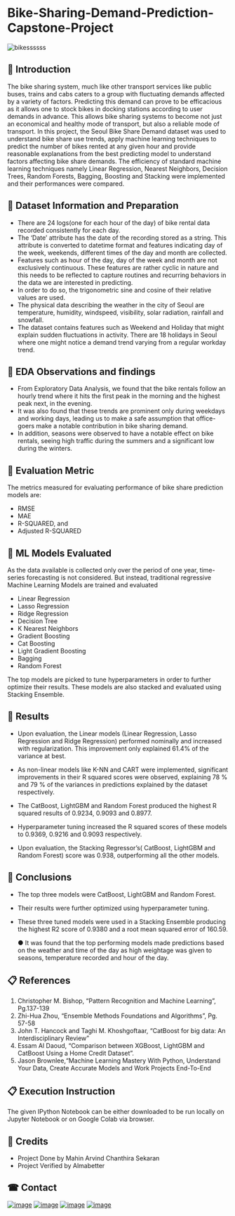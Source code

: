 # Bike-Sharing-Demand-Prediction-Capstone-Project

![bikessssss](https://images.unsplash.com/photo-1584627106335-afbddb9095cb?ixlib=rb-4.0.3&ixid=MnwxMjA3fDB8MHxzZWFyY2h8NXx8YmlrZSUyMHNoYXJlfGVufDB8MHwwfHw%3D&auto=format&fit=crop&w=800&q=60)



## 📖 Introduction

The bike sharing system, much like other transport services like public buses, trains and cabs
caters to a group with fluctuating demands affected by a variety of factors. Predicting this
demand can prove to be efficacious as it allows one to stock bikes in docking stations
according to user demands in advance. This allows bike sharing systems to become not just
an economical and healthy mode of transport, but also a reliable mode of transport.
In this project, the Seoul Bike Share Demand dataset was used to understand bike share use
trends, apply machine learning techniques to predict the number of bikes rented at any given
hour and provide reasonable explanations from the best predicting model to understand
factors affecting bike share demands.
The efficiency of standard machine learning techniques namely Linear Regression, Nearest
Neighbors, Decision Trees, Random Forests, Bagging, Boosting and Stacking were
implemented and their performances were compared.


## 📖 Dataset Information and Preparation

* There are 24 logs(one for each hour of the day) of bike rental data recorded consistently for each day.
* The ‘Date’ attribute has the date of the recording stored as a string. This attribute is converted to
datetime format and features indicating day of the week, weekends, different times of the day and month are collected.
* Features such as hour of the day, day of the week and month are not exclusively continuous. These features are rather cyclic in nature and this
needs to be reflected to capture routines and recurring behaviors in the data we are interested in predicting.
* In order to do so, the trigonometric sine and cosine of their relative values are used.
* The physical data describing the weather in the city of Seoul are temperature, humidity, windspeed, visibility, solar radiation, rainfall and snowfall. 
* The dataset contains features such as Weekend and Holiday that might explain sudden fluctuations in
activity. There are 18 holidays in Seoul where one might notice a demand trend varying from a regular workday trend.


## 📖 EDA Observations and findings

* From Exploratory Data Analysis, we found that the bike rentals follow an hourly trend
where it hits the first peak in the morning and the highest peak next, in the evening.
* It was also found that these trends are prominent only during weekdays and working days, leading us to make a safe assumption that office-goers make a notable contribution in bike sharing demand. 
* In addition, seasons were observed to have a notable effect on bike rentals, seeing high traffic during the summers and a significant
low during the winters.


## 📖 Evaluation Metric
The metrics measured for evaluating performance of bike share prediction models are:
  * RMSE
  * MAE
  * R-SQUARED, and
  * Adjusted R-SQUARED

## 📖 ML Models Evaluated

As the data available is collected only over the period of one year, time-series forecasting is not considered. But instead, traditional regressive Machine Learning Models are trained and evaluated
  * Linear Regression 
  * Lasso Regression 
  * Ridge Regression
  * Decision Tree
  * K Nearest Neighbors
  * Gradient Boosting
  * Cat Boosting 
  * Light Gradient Boosting
  * Bagging
  * Random Forest

The top models are picked to tune hyperparameters in order to further optimize
their results. These models are also stacked and evaluated using Stacking
Ensemble.

## 📖 Results

* Upon evaluation, the Linear models (Linear Regression, Lasso Regression and Ridge Regression)
performed nominally and increased with regularization. This improvement only explained 61.4% of the variance at best.

* As non-linear models like K-NN and CART were implemented, significant improvements in their R squared scores were
observed, explaining 78 % and 79 % of the variances in predictions explained by the dataset respectively.

* The CatBoost, LightGBM and Random Forest produced
the highest R squared results of 0.9234, 0.9093 and 0.8977.

* Hyperparameter tuning increased the R squared scores of these models to 0.9369, 0.9216 and 0.9093 respectively.

* Upon evaluation, the Stacking Regressor’s( CatBoost, LightGBM and Random Forest) score was 0.938, outperforming all the other models.

## 📖 Conclusions

* The top three models were CatBoost, LightGBM and Random Forest.

* Their results were further optimized using hyperparameter tuning. 

* These three tuned models were used in a Stacking Ensemble producing the highest R2 score of 0.9380 and a root mean squared error of 160.59.

  ● It was found that the top performing models made predictions based on the weather
and time of the day as high weightage was given to seasons, temperature recorded
and hour of the day.


## 📋 References

1. Christopher M. Bishop, “Pattern Recognition and Machine Learning”, Pg.137-139
2. Zhi-Hua Zhou, “Ensemble Methods Foundations and Algorithms”, Pg. 57-58
3. John T. Hancock and Taghi M. Khoshgoftaar, “CatBoost for big data: An
Interdisciplinary Review”
4. Essam Al Daoud, “Comparison between XGBoost, LightGBM and CatBoost Using
a Home Credit Dataset”.
5. Jason Brownlee,“Machine Learning Mastery With Python, Understand Your Data,
Create Accurate Models and Work Projects End-To-End


## 📋 Execution Instruction
The given IPython Notebook can be either downloaded to be run locally on Jupyter Notebook or on Google Colab via browser.

## 📜 Credits
* Project Done by Mahin Arvind Chanthira Sekaran
* Project Verified by Almabetter

## ☎ Contact

[![image](https://user-images.githubusercontent.com/95841292/202914376-d5a83f3d-110a-4476-896e-1da078b185dc.png)](https://www.linkedin.com/in/mahinarvind/) [![image](https://user-images.githubusercontent.com/95841292/202914715-787f6ae3-d9f6-491c-9cae-c717131ddebd.png)](https://github.com/mahin-arvind) [![image](https://user-images.githubusercontent.com/95841292/202914883-bce71634-6c2b-4305-8020-4b240cb76e41.png)](https://medium.com/@mahinarvindds) [![image](https://user-images.githubusercontent.com/95841292/202914940-5d5eba71-e45d-4e95-8dfe-65e45d255aec.png)](https://drive.google.com/file/d/1Hg5poNigBXo8cxisb9KjLc-H7Qy-Epsg/view?usp=share_link)
